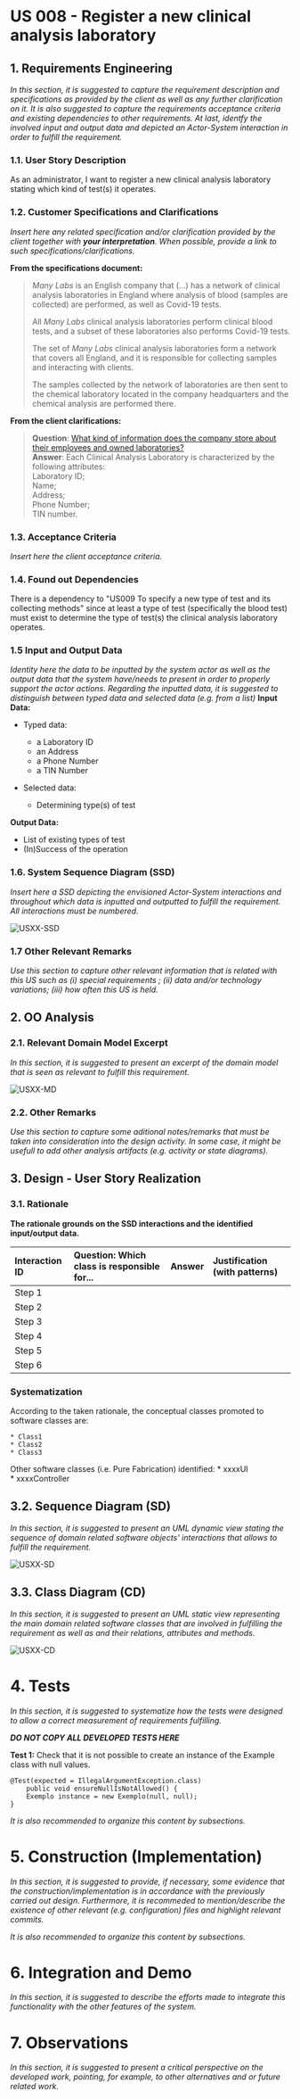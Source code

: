 # US 008 - Register a new clinical analysis laboratory 
 
 ## 1. Requirements Engineering
 
 *In this section, it is suggested to capture the requirement description and specifications as provided by the client as well as any further clarification on it. It is also suggested to capture the requirements acceptance criteria and existing dependencies to other requirements. At last, identfy the involved input and output data and depicted an Actor-System interaction in order to fulfill the requirement.*
 
 
 ### 1.1. User Story Description
 
 As an administrator, I want to register a new clinical analysis laboratory stating which
 kind of test(s) it operates.
 
 ### 1.2. Customer Specifications and Clarifications 
 
 *Insert here any related specification and/or clarification provided by the client together with **your interpretation**. When possible, provide a link to such specifications/clarifications.*
 
 **From the specifications document:**
 >_Many Labs_ is an English company that (...) has a network of clinical analysis laboratories in England where analysis of blood (samples are collected) are performed, as well as Covid-19 tests.  
 > 
 > All _Many Labs_ clinical analysis laboratories perform clinical blood tests, and a subset of these laboratories also performs Covid-19 tests.
 > 
 > The set of _Many Labs_ clinical analysis laboratories form a network that covers all England, and it is responsible for collecting samples and interacting with clients.
 > 
 > The samples collected by the network of laboratories are then sent to the chemical laboratory located in the company headquarters and the chemical analysis are performed there.
 
 **From the client clarifications:**
 >**Question**: [What kind of information does the company store about their employees and owned laboratories?][Question 1]  
 > **Answer**: Each Clinical Analysis Laboratory is characterized by the following attributes:  
 >Laboratory ID;  
 > Name;  
 > Address;  
 > Phone Number;  
 > TIN number.
 
 [Question 1]:https://moodle.isep.ipp.pt/mod/forum/discuss.php?d=7126
 
 
 ### 1.3. Acceptance Criteria
 
 *Insert here the client acceptance criteria.*
 
 ### 1.4. Found out Dependencies
 
 There is a dependency to "US009 To specify a new type of test and its collecting methods" since at least a type of test (specifically the blood test) must exist to determine the type of test(s) the clinical analysis laboratory operates.
 
 ### 1.5 Input and Output Data
 
 *Identity here the data to be inputted by the system actor as well as the output data that the system have/needs to present in order to properly support the actor actions. Regarding the inputted data, it is suggested to distinguish between typed data and selected data (e.g. from a list)*
 **Input Data:**
 
 * Typed data:
   * a Laboratory ID
   * an Address
   * a Phone Number
   * a TIN Number
 
 
 * Selected data:
   * Determining type(s) of test
 
 
  **Output Data:**
 
  * List of existing types of test
  * (In)Success of the operation
  
  
   ### 1.6. System Sequence Diagram (SSD)
   
   *Insert here a SSD depicting the envisioned Actor-System interactions and throughout which data is inputted and outputted to fulfill the requirement. All interactions must be numbered.*
   
   ![USXX-SSD](USXX-SSD.svg)
   
   
   ### 1.7 Other Relevant Remarks
   
   *Use this section to capture other relevant information that is related with this US such as (i) special requirements ; (ii) data and/or technology variations; (iii) how often this US is held.* 
   
   
   ## 2. OO Analysis
   
   ### 2.1. Relevant Domain Model Excerpt 
   *In this section, it is suggested to present an excerpt of the domain model that is seen as relevant to fulfill this requirement.* 
   
   ![USXX-MD](USXX-MD.svg)
   
   ### 2.2. Other Remarks
   
   *Use this section to capture some aditional notes/remarks that must be taken into consideration into the design activity. In some case, it might be usefull to add other analysis artifacts (e.g. activity or state diagrams).* 
   
   
   
   ## 3. Design - User Story Realization 
   
   ### 3.1. Rationale
   
   **The rationale grounds on the SSD interactions and the identified input/output data.**
   
   | Interaction ID | Question: Which class is responsible for... | Answer  | Justification (with patterns)  |
   |:-------------  |:--------------------- |:------------|:---------------------------- |
   | Step 1  		 |							 |             |                              |
   | Step 2  		 |							 |             |                              |
   | Step 3  		 |							 |             |                              |
   | Step 4  		 |							 |             |                              |
   | Step 5  		 |							 |             |                              |
   | Step 6  		 |							 |             |                              |              
   
   ### Systematization ##
   
   According to the taken rationale, the conceptual classes promoted to software classes are: 
   
    * Class1
    * Class2
    * Class3
   
   Other software classes (i.e. Pure Fabrication) identified: 
    * xxxxUI  
    * xxxxController
   
   ## 3.2. Sequence Diagram (SD)
   
   *In this section, it is suggested to present an UML dynamic view stating the sequence of domain related software objects' interactions that allows to fulfill the requirement.* 
   
   ![USXX-SD](USXX-SD.svg)
   
   ## 3.3. Class Diagram (CD)
   
   *In this section, it is suggested to present an UML static view representing the main domain related software classes that are involved in fulfilling the requirement as well as and their relations, attributes and methods.*
   
   ![USXX-CD](USXX-CD.svg)
   
   # 4. Tests 
   *In this section, it is suggested to systematize how the tests were designed to allow a correct measurement of requirements fulfilling.* 
   
   **_DO NOT COPY ALL DEVELOPED TESTS HERE_**
   
   **Test 1:** Check that it is not possible to create an instance of the Example class with null values. 
   
   	@Test(expected = IllegalArgumentException.class)
   		public void ensureNullIsNotAllowed() {
   		Exemplo instance = new Exemplo(null, null);
   	}
   
   *It is also recommended to organize this content by subsections.* 
   
   # 5. Construction (Implementation)
   
   *In this section, it is suggested to provide, if necessary, some evidence that the construction/implementation is in accordance with the previously carried out design. Furthermore, it is recommeded to mention/describe the existence of other relevant (e.g. configuration) files and highlight relevant commits.*
   
   *It is also recommended to organize this content by subsections.* 
   
   # 6. Integration and Demo 
   
   *In this section, it is suggested to describe the efforts made to integrate this functionality with the other features of the system.*
   
   
   # 7. Observations
   
   *In this section, it is suggested to present a critical perspective on the developed work, pointing, for example, to other alternatives and or future related work.*
   